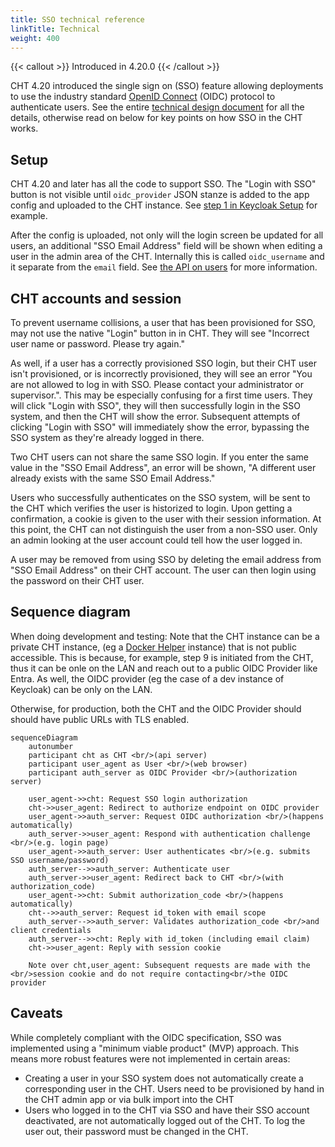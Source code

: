 ```yaml
---
title: SSO technical reference
linkTitle: Technical
weight: 400
---
```


{{< callout >}}
Introduced in 4.20.0
{{< /callout >}}

CHT 4.20 introduced the single sign on (SSO) feature allowing deployments to use the industry standard [OpenID Connect](https://openid.net/) (OIDC) protocol to authenticate users.  See the entire [technical design document](https://docs.google.com/document/d/1LUn1ZRetAmYE04CtdcTmp-bEBvl37AZ0CvFXZChXqfU/edit?tab=t.0) for all the details, otherwise read on below for key points on how SSO in the CHT works.

## Setup 

CHT 4.20 and later has all the code to support SSO.  The "Login with SSO" button is not visible until `oidc_provider` JSON stanze is added to the app config and uploaded to the CHT instance.  See [step 1 in Keycloak Setup](/hosting/sso/keycloak/#cht-app-settings) for example.

After the config is uploaded, not only will the login screen be updated for all users, an additional "SSO Email Address" field will be shown when editing a user in the admin area of the CHT.  Internally this is called `oidc_username` and it separate from the `email` field.  See [the API on users](/building/reference/api/#supported-properties-2) for more information. 

## CHT accounts and session 

To prevent username collisions, a user that has been provisioned for SSO, may not use the native "Login" button in in CHT. They will see "Incorrect user name or password. Please try again."

As well, if a user has a correctly provisioned SSO login, but their CHT user isn't provisioned, or is incorrectly provisioned, they will see an error "You are not allowed to log in with SSO. Please contact your administrator or supervisor.".  This may be especially confusing for a first time users.  They will click "Login with SSO", they will then successfully login in the SSO system, and then the CHT will show the error.  Subsequent attempts of clicking "Login with SSO" will immediately show the error, bypassing the SSO system as they're already logged in there.  

Two CHT users can not share the same SSO login.  If you enter the same value in the "SSO Email Address", an error will be shown, "A different user already exists with the same SSO Email Address."

Users who successfully authenticates on the SSO system, will be sent to the CHT which verifies the user is historized to login.  Upon getting a confirmation, a cookie is given to the user with their session information.  At this point, the CHT can not distinguish the user from a non-SSO user. Only an admin looking at the user account could tell how the user logged in. 

A user may be removed from using SSO by deleting the email address from "SSO Email Address" on their CHT account. The user can then login using the password on their CHT user.

## Sequence diagram

When doing development and testing: Note that the CHT instance can be a private CHT instance,  (eg a [Docker Helper](/hosting/4.x/app-developer/#cht-docker-helper-for-4x) instance) that is not public accessible. This is because, for example,  step 9 is initiated from the CHT, thus it can be onle on the LAN and reach out to a public OIDC Provider like Entra.  As well, the OIDC provider (eg the case of a dev instance of Keycloak) can be only on the LAN.  

Otherwise, for production, both the CHT and the OIDC Provider should should have public URLs with TLS enabled.

```mermaid
sequenceDiagram
    autonumber
    participant cht as CHT <br/>(api server)
    participant user_agent as User <br/>(web browser)
    participant auth_server as OIDC Provider <br/>(authorization server)

    user_agent->>cht: Request SSO login authorization
    cht->>user_agent: Redirect to authorize endpoint on OIDC provider
    user_agent->>auth_server: Request OIDC authorization <br/>(happens automatically)
    auth_server->>user_agent: Respond with authentication challenge <br/>(e.g. login page)
    user_agent->>auth_server: User authenticates <br/>(e.g. submits SSO username/password)
    auth_server-->>auth_server: Authenticate user
    auth_server->>user_agent: Redirect back to CHT <br/>(with authorization_code)
    user_agent->>cht: Submit authorization_code <br/>(happens automatically)
    cht-->>auth_server: Request id_token with email scope
    auth_server-->>auth_server: Validates authorization_code <br/>and client credentials
    auth_server-->>cht: Reply with id_token (including email claim)
    cht->>user_agent: Reply with session cookie
    
    Note over cht,user_agent: Subsequent requests are made with the <br/>session cookie and do not require contacting<br/>the OIDC provider
```

## Caveats

While completely compliant with the OIDC specification, SSO was implemented using a "minimum viable product" (MVP) approach.  This means more robust features were not implemented in certain areas:

* Creating a user in your SSO system does not automatically create a corresponding user in the CHT.  Users need to be provisioned by hand in the CHT admin app or via bulk import into the CHT
* Users who logged in to the CHT via SSO and have their SSO account deactivated, are not automatically logged out of the CHT.  To log the user out, their password must be changed in the CHT.  
